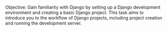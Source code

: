 Objective: Gain familiarity with Django by setting up a Django development environment and creating a basic Django project. This task aims to introduce you to the workflow of Django projects, including project creation and running the development server.